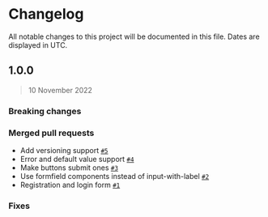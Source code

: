# Changelog

All notable changes to this project will be documented in this file. Dates are displayed in UTC.

## 1.0.0

> 10 November 2022

### Breaking changes

### Merged pull requests
- Add versioning support [`#5`](https://github.com/Platform-OS/pos-module-user-forms/pull/5)
- Error and default value support [`#4`](https://github.com/Platform-OS/pos-module-user-forms/pull/4)
- Make buttons submit ones [`#3`](https://github.com/Platform-OS/pos-module-user-forms/pull/3)
- Use formfield components instead of input-with-label [`#2`](https://github.com/Platform-OS/pos-module-user-forms/pull/2)
- Registration and login form [`#1`](https://github.com/Platform-OS/pos-module-user-forms/pull/1)

### Fixes
